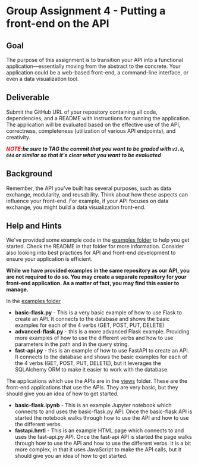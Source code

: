 # Group Assignment 4 - Putting a front-end on the API

## Goal
The purpose of this assignment is to transition your API into a functional application—essentially moving from the abstract to the concrete. Your application could be a web-based front-end, a command-line interface, or even a data visualization tool.

## Deliverable
Submit the GitHub URL of your repository containing all code, dependencies, and a README with instructions for running the application. The application will be evaluated based on the effective use of the API, correctness, completeness (utilization of various API endpoints), and creativity.

***<span style="color:red">NOTE:</span>be sure to TAG the commit that you want to be graded with `v3.0`, `GA4` or similar so that it's clear what you want to be evaluated***
## Background
Remember, the API you've built has several purposes, such as data exchange, modularity, and reusability. Think about how these aspects can influence your front-end. For example, if your API focuses on data exchange, you might build a data visualization front-end.

## Help and Hints
We've provided some example code in the [examples folder](examples/README.md) to help you get started. Check the README in that folder for more information. Consider also looking into best practices for API and front-end development to ensure your application is efficient.

**While we have provided examples in the same repository as our API, you are not required to do so. You may create a separate repository for your front-end application.  As a matter of fact, you may find this easier to manage.**

In the [examples folder](examples/README.md)
- **basic-flask.py** - This is a very basic example of how to use Flask to create an API.  It connects to the database and shows the basic examples for each of the 4 verbs (GET, POST, PUT, DELETE)
- **advanced-flask.py** - this is a more advanced Flask example.  Providing more examples of how to use the different verbs and how to use parameters in the path and in the query string.
- **fast-api.py** - this is an example of how to use FastAPI to create an API.  It connects to the database and shows the basic examples for each of the 4 verbs (GET, POST, PUT, DELETE), but it leverages the SQLAlchemy ORM to make it easier to work with the database.

The applications which use the APIs are in the [views](examples/views) folder.  These are the front-end applications that use the APIs.  They are very basic, but they should give you an idea of how to get started.
- **basic-flask.ipynb** - This is an example Jupyter notebook which connects to and uses the basic-flask.py API.  Once the basic-flask API is started the notebook walks through how to use the API and how to use the different verbs.
- **fastapi.hmtl** - This is an example HTML page which connects to and uses the fast-api.py API.  Once the fast-api API is started the page walks through how to use the API and how to use the different verbs.  It is a bit more complex, in that it uses JavaScript to make the API calls, but it should give you an idea of how to get started.
